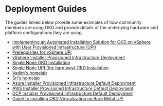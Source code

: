 # Deployment Guides

<!--- cSpell:ignore prereqs Vadim homelab virt baremetal -->

The guides linked below provide some examples of how community members are using OKD and provide details of the underlying hardware and platform configurations they are using.

- [Implementing an Automated Installation Solution for OKD on vSphere with User Provisioned Infrastructure (UPI)](automated-vsphere-upi.md)
- [Prerequisites for vSphere UPI](vsphere-prereqs.md)
- [vSphere Installer Provisioned Infrastructure Deployment](vsphere-ipi.md)
- [Single Node OKD Installation](sno.md)
- [Single Node UPI (the hard way) OKD Installation](upi-sno.md)
- [Vadim's homelab](vadim.md)
- [Sri's homelab](sri.md)
- [Azure Installer Provisioned Infrastructure Default Deployment](azure-ipi.md)
- [AWS Installer Provisioned Infrastructure Default Deployment](aws-ipi.md)
- [GCP Installer Provisioned Infrastructure Default Deployment](gcp-ipi.md)
- [Guide to installing OKD Virtualization on Bare Metal UPI](virt-baremetal-upi/index.md)
